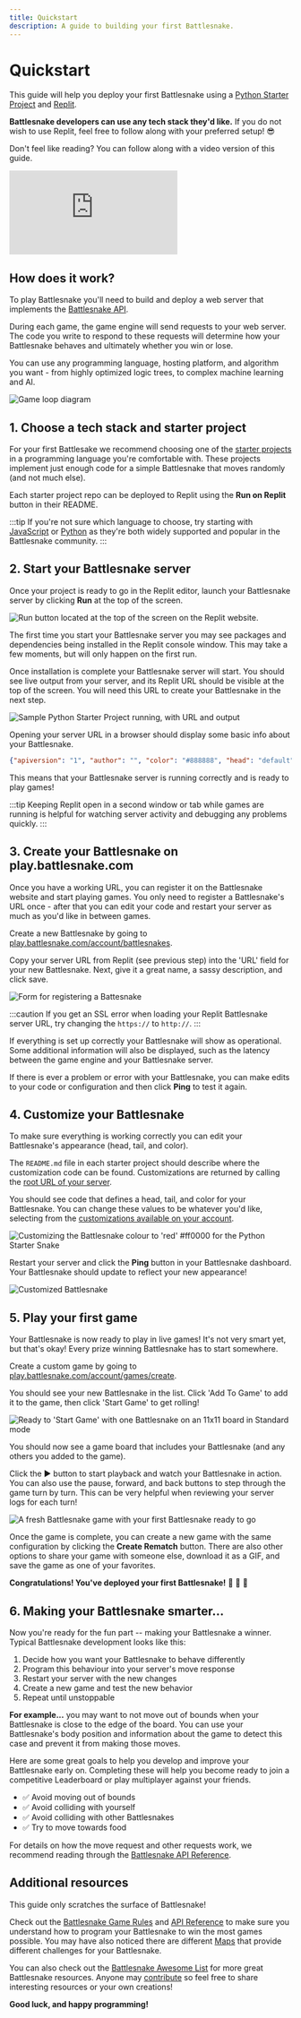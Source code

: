 ```yaml
---
title: Quickstart
description: A guide to building your first Battlesnake.
---
```


# Quickstart

This guide will help you deploy your first Battlesnake using a [Python Starter Project](starter-projects) and [Replit](https://replit.com).

**Battlesnake developers can use any tech stack they'd like.** If you do not wish to use Replit, feel free to follow along with your preferred setup! 😎

Don't feel like reading? You can follow along with a video version of this guide.

<iframe class="video" src="https://www.youtube.com/embed/IA7CeGRfuNE" title="YouTube video player" frameborder="0" allow="accelerometer; autoplay; clipboard-write; encrypted-media; gyroscope; picture-in-picture; web-share" allowfullscreen></iframe>

## How does it work?

To play Battlesnake you'll need to build and deploy a web server that implements the [Battlesnake API](api).

During each game, the game engine will send requests to your web server. The code you write to respond to these requests will determine how your Battlesnake behaves and ultimately whether you win or lose.

You can use any programming language, hosting platform, and algorithm you want - from highly optimized logic trees, to complex machine learning and AI.

![Game loop diagram](/img/simple_server_diagram.png)


## 1. Choose a tech stack and starter project

For your first Battlesake we recommend choosing one of the [starter projects](starter-projects) in a programming language you're comfortable with. These projects implement just enough code for a simple Battlesnake that moves randomly (and not much else).

Each starter project repo can be deployed to Replit using the **Run on Replit** button in their README.


:::tip
If you're not sure which language to choose, try starting with [JavaScript](https://github.com/BattlesnakeOfficial/starter-snake-javascript) or [Python](https://github.com/BattlesnakeOfficial/starter-snake-python) as they're both widely supported and popular in the Battlesnake community.
:::


## 2. Start your Battlesnake server

Once your project is ready to go in the Replit editor, launch your Battlesnake server by clicking **Run** at the top of the screen.

![Run button located at the top of the screen on the Replit website.](/img/replit_run.png)

The first time you start your Battlesnake server you may see packages and dependencies being installed in the Replit console window. This may take a few moments, but will only happen on the first run.

Once installation is complete your Battlesnake server will start. You should see live output from your server, and its Replit URL should be visible at the top of the screen. You will need this URL to create your Battlesnake in the next step.

![Sample Python Starter Project running, with URL and output](/img/replit_server_running_highlight.png)

Opening your server URL in a browser should display some basic info about your Battlesnake.

```json
{"apiversion": "1", "author": "", "color": "#888888", "head": "default", "tail": "default"}
```

This means that your Battlesnake server is running correctly and is ready to play games!

:::tip
Keeping Replit open in a second window or tab while games are running is helpful for watching server activity and debugging any problems quickly.
:::


## 3. Create your Battlesnake on play.battlesnake.com

Once you have a working URL, you can register it on the Battlesnake website and start playing games. You only need to register a Battlesnake's URL once - after that you can edit your code and restart your server as much as you'd like in between games.

Create a new Battlesnake by going to [play.battlesnake.com/account/battlesnakes](https://play.battlesnake.com/account/battlesnakes).

Copy your server URL from Replit (see previous step) into the 'URL' field for your new Battlesnake. Next, give it a great name, a sassy description, and click save.

![Form for registering a Battesnake](/img/create_battlesnake.png)

:::caution
If you get an SSL error when loading your Replit Battlesnake server URL, try changing the `https://` to `http://`.
:::

If everything is set up correctly your Battlesnake will show as operational. Some additional information will also be displayed, such as the latency between the game engine and your Battlesnake server.

If there is ever a problem or error with your Battlesnake, you can make edits to your code or configuration and then click **Ping** to test it again.


## 4. Customize your Battlesnake

To make sure everything is working correctly you can edit your Battlesnake's appearance (head, tail, and color).

The `README.md` file in each starter project should describe where the customization code can be found. Customizations are returned by calling the [root URL of your server](api/webhooks).

You should see code that defines a head, tail, and color for your Battlesnake. You can change these values to be whatever you'd like, selecting from the [customizations available on your account](https://play.battlesnake.com/customizations).

![Customizing the Battlesnake colour to 'red' #ff0000 for the Python Starter Snake](/img/python_customization.png)

Restart your server and click the **Ping** button in your Battlesnake dashboard. Your Battlesnake should update to reflect your new appearance!

![Customized Battlesnake](/img/customized_snake.png)


## 5. Play your first game

Your Battlesnake is now ready to play in live games! It's not very smart yet, but that's okay! Every prize winning Battlesnake has to start somewhere.

Create a custom game by going to [play.battlesnake.com/account/games/create](https://play.battlesnake.com/account/games/create).

You should see your new Battlesnake in the list. Click 'Add To Game' to add it to the game, then click 'Start Game' to get rolling!

![Ready to 'Start Game' with one Battlesnake on an 11x11 board in Standard mode](/img/play_game_selected.png)

You should now see a game board that includes your Battlesnake (and any others you added to the game).

Click the ▶ button to start playback and watch your Battlesnake in action. You can also use the pause, forward, and back buttons to step through the game turn by turn. This can be very helpful when reviewing your server logs for each turn!

![A fresh Battlesnake game with your first Battlesnake ready to go](/img/game_board_fresh.png)

Once the game is complete, you can create a new game with the same configuration by clicking the **Create Rematch** button. There are also other options to share your game with someone else, download it as a GIF, and save the game as one of your favorites.

**Congratulations! You've deployed your first Battlesnake!** 🎊 🐍 💜


## 6. Making your Battlesnake smarter...

Now you're ready for the fun part -- making your Battlesnake a winner. Typical Battlesnake development looks like this:

1. Decide how you want your Battlesnake to behave differently
2. Program this behaviour into your server's move response
3. Restart your server with the new changes
4. Create a new game and test the new behavior
5. Repeat until unstoppable

**For example...** you may want to not move out of bounds when your Battlesnake is close to the edge of the board. You can use your Battlesnake's body position and information about the game to detect this case and prevent it from making those moves.

Here are some great goals to help you develop and improve your Battlesnake early on. Completing these will help you become ready to join a competitive Leaderboard or play multiplayer against your friends.

* ✅ Avoid moving out of bounds
* ✅ Avoid colliding with yourself
* ✅ Avoid colliding with other Battlesnakes
* ✅ Try to move towards food

For details on how the move request and other requests work, we recommend reading through the [Battlesnake API Reference](api).

## Additional resources

This guide only scratches the surface of Battlesnake!

Check out the [Battlesnake Game Rules](rules) and [API Reference](api) to make sure you understand how to program your Battlesnake to win the most games possible. You may have also noticed there are different [Maps](maps) that provide different challenges for your Battlesnake.

You can also check out the [Battlesnake Awesome List](https://github.com/BattlesnakeOfficial/awesome-battlesnake) for more great Battlesnake resources. Anyone may [contribute](https://github.com/BattlesnakeOfficial/awesome-battlesnake/blob/main/CONTRIBUTING.md) so feel free to share interesting resources or your own creations!

**Good luck, and happy programming!**
